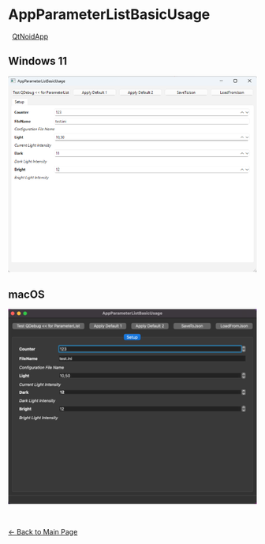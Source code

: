 # AppParameterListBasicUsage

&nbsp;
[QtNoidApp](../QtNoidApp.md)
&nbsp;


## Windows 11

![AppParameterListBasicUsage-Win11](AppParameterListBasicUsage-Win11.png)

## macOS

![AppParameterListBasicUsage-macOS](AppParameterListBasicUsage-macOS.png)


&nbsp;

[← Back to Main Page](./../../README.md)
